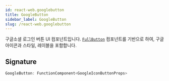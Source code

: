 ```yaml
---
id: react-web.googlebutton
title: GoogleButton
sidebar_label: GoogleButton
slug: /react-web.googlebutton
---
```






구글소셜 로그인 버튼 UI 컴포넌트입니다. [`FullButton`](./react-web.fullbutton) 컴포넌트를 기반으로 하여, 구글 아이콘과 스타일, 레이블을 포함합니다.

## Signature

```typescript
GoogleButton: FunctionComponent<GoogleIconButtonProps>
```
